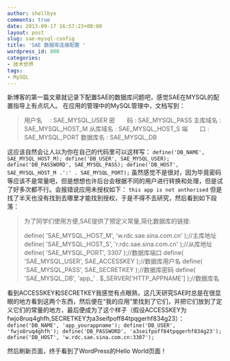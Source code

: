 ```yaml
---
author: shellbye
comments: true
date: 2013-09-17 16:57:23+00:00
layout: post
slug: sae-mysql-config
title: 'SAE 数据库连接配置 '
wordpress_id: 800
categories:
- 技术世界
tags:
- MySQL
---
```


新博客的第一篇文章就记录下配置SAE的数据库问题吧，感觉SAE在MYSQL的配置指导上有点坑人。
在应用的管理中的MySQL管理中，文档写到：


<blockquote>用户名　 : SAE_MYSQL_USER
密　　码 : SAE_MYSQL_PASS
主库域名 : SAE_MYSQL_HOST_M
从库域名 : SAE_MYSQL_HOST_S
端　　口 : SAE_MYSQL_PORT
数据库名 : SAE_MYSQL_DB</blockquote>


这应该自然会让人以为你在自己的代码里可以这样写：
`
define('DB_NAME', SAE_MYSQL_HOST_M);
define('DB_USER', SAE_MYSQL_USER);
define('DB_PASSWORD', SAE_MYSQL_PASS);
define('DB_HOST', SAE_MYSQL_HOST_M .':' . SAE_MYSQL_PORT);
`
虽然感觉不是很对，因为毕竟密码等应该不是常量吧，但是想想也许后台会根据不同的用户进行转换和处理，但是试了好多次都不行。会报错说应用未授权如下：
`this app is not anthorised`
但是找了半天也没有找到去哪里才能找到授权，于是不得不去研究，然后看到如下段落：


<blockquote>为了同学们使用方便,SAE提供了预定义常量,简化数据库的链接:

define( 'SAE_MYSQL_HOST_M', 'w.rdc.sae.sina.com.cn' );//主库地址
define( 'SAE_MYSQL_HOST_S', 'r.rdc.sae.sina.com.cn' );//从库地址
define( 'SAE_MYSQL_PORT', 3307 );//数据库端口
define( 'SAE_MYSQL_USER', SAE_ACCESSKEY );//数据库用户名
define( 'SAE_MYSQL_PASS', SAE_SECRETKEY );//数据库密码
define( 'SAE_MYSQL_DB', 'app_' . $_SERVER['HTTP_APPNAME'] );//数据库名</blockquote>


看到ACCESSKEY和SECRETKEY我感觉有点眼熟，这几天研究SAE时总是在很显眼的地方看到这两个东西，然后便在“我的应用”里找到了它们，并把它们放到了定义它们的常量的地方，最后便成为了这个样子（假设ACCESSKEY为fwjo8ruq4ghfh,SECRETKEY为a3seifpoff84tpqgerhf834g23）：
`
define('DB_NAME', 'app_yourappname');
define('DB_USER', 'fwjo8ruq4ghfh');
define('DB_PASSWORD', 'a3seifpoff84tpqgerhf834g23');
define('DB_HOST', 'w.rdc.sae.sina.com.cn:3307');
`

然后刷新页面，终于看到了WordPress的Hello World页面！
